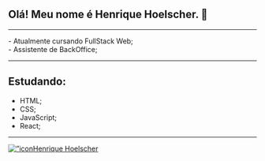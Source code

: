 ## Olá! Meu nome é Henrique Hoelscher. 👋 
<hr>
- Atualmente cursando FullStack Web; <br>
- Assistente de BackOffice;
<hr>

## Estudando:
- HTML;
- CSS;
- JavaScript;
- React;

<hr>
<a href=”https://www.linkedin.com/in/henrique-hoelscher-9392ba1a4/"><img align=”left” src=”https://github.com/HHoelscher/HHoelscher/blob/main/images/linkedin.png" alt=”icon | LinkedIn” width=”21px”>Henrique Hoelscher</a>
